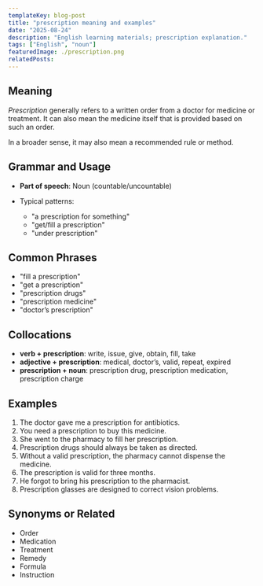 ```yaml
---
templateKey: blog-post
title: "prescription meaning and examples"
date: "2025-08-24"
description: "English learning materials; prescription explanation."
tags: ["English", "noun"]
featuredImage: ./prescription.png
relatedPosts:
---
```


## Meaning

_Prescription_ generally refers to a written order from a doctor for medicine or treatment. It can also mean the medicine itself that is provided based on such an order.

In a broader sense, it may also mean a recommended rule or method.

## Grammar and Usage

- **Part of speech**: Noun (countable/uncountable)
- Typical patterns:

  - "a prescription for something"
  - "get/fill a prescription"
  - "under prescription"

## Common Phrases

- "fill a prescription"
- "get a prescription"
- "prescription drugs"
- "prescription medicine"
- "doctor’s prescription"

## Collocations

- **verb + prescription**: write, issue, give, obtain, fill, take
- **adjective + prescription**: medical, doctor’s, valid, repeat, expired
- **prescription + noun**: prescription drug, prescription medication, prescription charge

## Examples

1. The doctor gave me a prescription for antibiotics.
2. You need a prescription to buy this medicine.
3. She went to the pharmacy to fill her prescription.
4. Prescription drugs should always be taken as directed.
5. Without a valid prescription, the pharmacy cannot dispense the medicine.
6. The prescription is valid for three months.
7. He forgot to bring his prescription to the pharmacist.
8. Prescription glasses are designed to correct vision problems.

## Synonyms or Related

- Order
- Medication
- Treatment
- Remedy
- Formula
- Instruction
